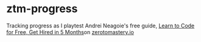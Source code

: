 # ztm-progress
Tracking progress as I playtest Andrei Neagoie's free guide, [Learn to Code for Free, Get Hired in 5 Months](https://zerotomastery.io/blog/learn-to-code-for-free/)on [zerotomastery.io](https://zerotomastery.io/)
